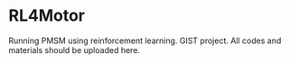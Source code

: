 # RL4Motor
Running PMSM using reinforcement learning. GIST project.
All codes and materials should be uploaded here.
